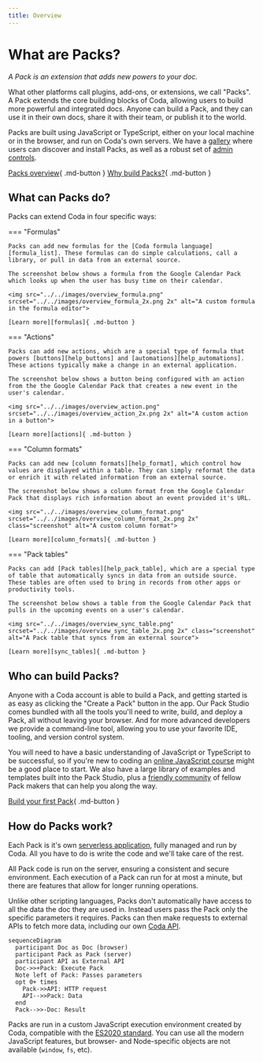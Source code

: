 ```yaml
---
title: Overview
---
```


# What are Packs?

_A Pack is an extension that adds new powers to your doc._

What other platforms call plugins, add-ons, or extensions, we call "Packs". A Pack extends the core building blocks of Coda, allowing users to build more powerful and integrated docs. Anyone can build a Pack, and they can use it in their own docs, share it with their team, or publish it to the world.

Packs are built using JavaScript or TypeScript, either on your local machine or in the browser, and run on Coda's own servers. We have a [gallery][gallery_packs] where users can discover and install Packs, as well as a robust set of [admin controls][help_admin].

[Packs overview][packs_landing]{ .md-button }
[Why build Packs?][packs_why]{ .md-button }


## What can Packs do?

Packs can extend Coda in four specific ways:

=== "Formulas"

    Packs can add new formulas for the [Coda formula language][formula_list]. These formulas can do simple calculations, call a library, or pull in data from an external source.

    The screenshot below shows a formula from the Google Calendar Pack which looks up when the user has busy time on their calendar.

    <img src="../../images/overview_formula.png" srcset="../../images/overview_formula_2x.png 2x" alt="A custom formula in the formula editor">

    [Learn more][formulas]{ .md-button }

=== "Actions"

    Packs can add new actions, which are a special type of formula that powers [buttons][help_buttons] and [automations][help_automations]. These actions typically make a change in an external application.

    The screenshot below shows a button being configured with an action from the the Google Calendar Pack that creates a new event in the user's calendar.

    <img src="../../images/overview_action.png" srcset="../../images/overview_action_2x.png 2x" alt="A custom action in a button">

    [Learn more][actions]{ .md-button }

=== "Column formats"

    Packs can add new [column formats][help_format], which control how values are displayed within a table. They can simply reformat the data or enrich it with related information from an external source.

    The screenshot below shows a column format from the Google Calendar Pack that displays rich information about an event provided it's URL.

    <img src="../../images/overview_column_format.png" srcset="../../images/overview_column_format_2x.png 2x" class="screenshot" alt="A custom column format">

    [Learn more][column_formats]{ .md-button }

=== "Pack tables"

    Packs can add [Pack tables][help_pack_table], which are a special type of table that automatically syncs in data from an outside source. These tables are often used to bring in records from other apps or productivity tools.

    The screenshot below shows a table from the Google Calendar Pack that pulls in the upcoming events on a user's calendar.

    <img src="../../images/overview_sync_table.png" srcset="../../images/overview_sync_table_2x.png 2x" class="screenshot" alt="A Pack table that syncs from an external source">

    [Learn more][sync_tables]{ .md-button }


## Who can build Packs?

Anyone with a Coda account is able to build a Pack, and getting started is as easy as clicking the "Create a Pack" button in the app. Our Pack Studio comes bundled with all the tools you'll need to write, build, and deploy a Pack, all without leaving your browser. And for more advanced developers we provide a command-line tool, allowing you to use your favorite IDE, tooling, and version control system.

You will need to have a basic understanding of JavaScript or TypeScript to be successful, so if you're new to coding an [online JavaScript course][codecademy] might be a good place to start. We also have a large library of examples and templates built into the Pack Studio, plus a [friendly community][community] of fellow Pack makers that can help you along the way.

[Build your first Pack][quickstart_web]{ .md-button }


## How do Packs work?

Each Pack is it's own [serverless application][wikipedia_serverless], fully managed and run by Coda. All you have to do is write the code and we'll take care of the rest.

All Pack code is run on the server, ensuring a consistent and secure environment. Each execution of a Pack can run for at most a minute, but there are features that allow for longer running operations.

Unlike other scripting languages, Packs don't automatically have access to all the data the doc they are used in. Instead users pass the Pack only the specific parameters it requires. Packs can then make requests to external APIs to fetch more data, including our own [Coda API][api].

``` mermaid
sequenceDiagram
  participant Doc as Doc (browser)
  participant Pack as Pack (server)
  participant API as External API
  Doc->>+Pack: Execute Pack
  Note left of Pack: Passes parameters
  opt 0+ times
    Pack->>API: HTTP request
    API-->>Pack: Data
  end
  Pack-->>-Doc: Result
```

Packs are run in a custom JavaScript execution environment created by Coda, compatible with the [ES2020 standard][mdn_ecmascript]. You can use all the modern JavaScript features, but browser- and Node-specific objects are not available (`window`, `fs`, etc).



[packs_landing]: https://coda.io/packs
[packs_why]: https://coda.io/why-build-packs
[gallery_slack]: https://coda.io/packs/slack-1000
[formula_list]: https://coda.io/formulas
[help_buttons]: https://help.coda.io/en/articles/2033889-overview-of-buttons
[help_automations]: https://help.coda.io/en/articles/2423860-automations-in-coda
[help_format]: https://help.coda.io/en/articles/1235680-overview-of-column-formats
[help_pack_table]: https://help.coda.io/en/articles/3213629-using-packs-tables-to-sync-your-data-into-coda
[codecademy]: https://www.codecademy.com/learn/introduction-to-javascript
[community]: https://community.coda.io/c/developers-central/making-packs/15
[quickstart_web]: ../tutorials/get-started/web.md
[quickstart_cli]: ../tutorials/get-started/cli.md
[wikipedia_serverless]: https://en.wikipedia.org/wiki/Serverless_computing
[mdn_ecmascript]: https://developer.mozilla.org/en-US/docs/Web/JavaScript/Language_Resources
[api]: https://coda.io/developers/apis/v1
[formulas]: blocks/formulas.md
[actions]: blocks/actions.md
[column_formats]: blocks/column-formats.md
[sync_tables]: blocks/sync-tables/index.md
[help_admin]: https://help.coda.io/en/articles/5574990-managing-packs-approvals-for-enterprise-admins
[gallery_packs]: https://coda.io/gallery?filter=packs
